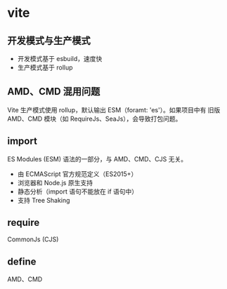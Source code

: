 # vite

## 开发模式与生产模式
- 开发模式基于 esbuild，速度快
- 生产模式基于 rollup

## AMD、CMD 混用问题
Vite 生产模式使用 rollup，默认输出 ESM（foramt: 'es'）。如果项目中有 旧版 AMD、CMD 模块（如 RequireJs、SeaJs），会导致打包问题。

## import
ES Modules (ESM) 语法的一部分，与 AMD、CMD、CJS 无关。
- 由 ECMAScript 官方规范定义（ES2015+）
- 浏览器和 Node.js 原生支持
- 静态分析（import 语句不能放在 if 语句中）
- 支持 Tree Shaking

## require
CommonJs (CJS)

## define
AMD、CMD
